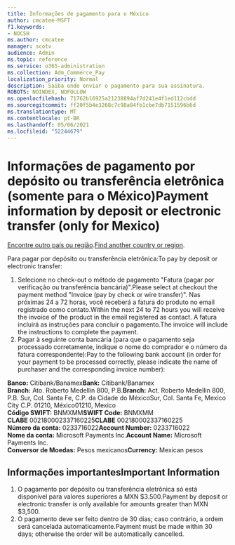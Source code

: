 ```yaml
---
title: Informações de pagamento para o México
author: cmcatee-MSFT
f1.keywords:
- NOCSH
ms.author: cmcatee
manager: scotv
audience: Admin
ms.topic: reference
ms.service: o365-administration
ms.collection: Adm_Commerce_Pay
localization_priority: Normal
description: Saiba onde enviar o pagamento para sua assinatura.
ROBOTS: NOINDEX, NOFOLLOW
ms.openlocfilehash: 71762b16925a21238894af7d241e4f1ed112cbdd
ms.sourcegitcommit: ff20f5b4e3268c7c98a84fb1cbe7db7151596b6d
ms.translationtype: MT
ms.contentlocale: pt-BR
ms.lasthandoff: 05/06/2021
ms.locfileid: "52244679"
---
```

# <a name="payment-information-by-deposit-or-electronic-transfer-only-for-mexico"></a><span data-ttu-id="a45a3-103">Informações de pagamento por depósito ou transferência eletrônica (somente para o México)</span><span class="sxs-lookup"><span data-stu-id="a45a3-103">Payment information by deposit or electronic transfer (only for Mexico)</span></span>

<span data-ttu-id="a45a3-104">[Encontre outro país ou região](../billing-and-payments/pay-for-your-subscription.md).</span><span class="sxs-lookup"><span data-stu-id="a45a3-104">[Find another country or region](../billing-and-payments/pay-for-your-subscription.md).</span></span>

<span data-ttu-id="a45a3-105">Para pagar por depósito ou transferência eletrônica:</span><span class="sxs-lookup"><span data-stu-id="a45a3-105">To pay by deposit or electronic transfer:</span></span>

1. <span data-ttu-id="a45a3-106">Selecione no check-out o método de pagamento "Fatura (pagar por verificação ou transferência bancária)".</span><span class="sxs-lookup"><span data-stu-id="a45a3-106">Please select at checkout the payment method "Invoice (pay by check or wire transfer)".</span></span> <span data-ttu-id="a45a3-107">Nas próximas 24 a 72 horas, você receberá a fatura do produto no email registrado como contato.</span><span class="sxs-lookup"><span data-stu-id="a45a3-107">Within the next 24 to 72 hours you will receive the invoice of the product in the email registered as contact.</span></span> <span data-ttu-id="a45a3-108">A fatura incluirá as instruções para concluir o pagamento.</span><span class="sxs-lookup"><span data-stu-id="a45a3-108">The invoice will include the instructions to complete the payment.</span></span>
2. <span data-ttu-id="a45a3-109">Pagar à seguinte conta bancária (para que o pagamento seja processado corretamente, indique o nome do comprador e o número da fatura correspondente):</span><span class="sxs-lookup"><span data-stu-id="a45a3-109">Pay to the following bank account (in order for your payment to be processed correctly, please indicate the name of purchaser and the corresponding invoice number):</span></span>  

<span data-ttu-id="a45a3-110">**Banco:** Citibank/Banamex</span><span class="sxs-lookup"><span data-stu-id="a45a3-110">**Bank:** Citibank/Banamex</span></span>  
<span data-ttu-id="a45a3-111">**Branch:** Ato. Roberto Medellin 800, P.B.</span><span class="sxs-lookup"><span data-stu-id="a45a3-111">**Branch:** Act. Roberto Medellin 800, P.B.</span></span> <span data-ttu-id="a45a3-112">Sur, Col. Santa Fe, C.P. da Cidade do México</span><span class="sxs-lookup"><span data-stu-id="a45a3-112">Sur, Col. Santa Fe, Mexico City C.P.</span></span> <span data-ttu-id="a45a3-113">01210, México</span><span class="sxs-lookup"><span data-stu-id="a45a3-113">01210, Mexico</span></span>  
<span data-ttu-id="a45a3-114">**Código SWIFT:** BNMXMM</span><span class="sxs-lookup"><span data-stu-id="a45a3-114">**SWIFT Code:** BNMXMM</span></span>  
<span data-ttu-id="a45a3-115">**CLABE** 002180002337160225</span><span class="sxs-lookup"><span data-stu-id="a45a3-115">**CLABE** 002180002337160225</span></span>  
<span data-ttu-id="a45a3-116">**Número da conta:** 0233716022</span><span class="sxs-lookup"><span data-stu-id="a45a3-116">**Account Number:** 0233716022</span></span>  
<span data-ttu-id="a45a3-117">**Nome da conta:** Microsoft Payments Inc.</span><span class="sxs-lookup"><span data-stu-id="a45a3-117">**Account Name:** Microsoft Payments Inc.</span></span>  
<span data-ttu-id="a45a3-118">**Conversor de Moedas:** Pesos mexicanos</span><span class="sxs-lookup"><span data-stu-id="a45a3-118">**Currency:** Mexican pesos</span></span>

## <a name="important-information"></a><span data-ttu-id="a45a3-119">Informações importantes</span><span class="sxs-lookup"><span data-stu-id="a45a3-119">Important Information</span></span>

1. <span data-ttu-id="a45a3-120">O pagamento por depósito ou transferência eletrônica só está disponível para valores superiores a MXN $3.500.</span><span class="sxs-lookup"><span data-stu-id="a45a3-120">Payment by deposit or electronic transfer is only available for amounts greater than MXN $3,500.</span></span>
2. <span data-ttu-id="a45a3-121">O pagamento deve ser feito dentro de 30 dias; caso contrário, a ordem será cancelada automaticamente.</span><span class="sxs-lookup"><span data-stu-id="a45a3-121">Payment must be made within 30 days; otherwise the order will be automatically cancelled.</span></span>
